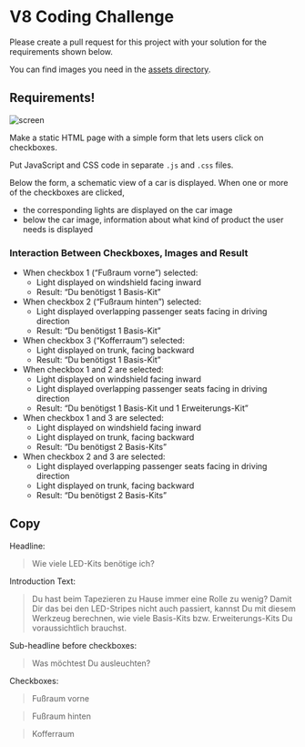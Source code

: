 # V8 Coding Challenge

Please create a pull request for this project with your solution for the requirements shown below.

You can find images you need in the [assets directory](/assets).

## Requirements!

![screen](screen.png)

Make a static HTML page with a simple form that lets users click on checkboxes.

Put JavaScript and CSS code in separate `.js` and `.css` files.

Below the form, a schematic view of a car is displayed. When one or more of the
checkboxes are clicked, 

* the corresponding lights are displayed on the car image
* below the car image, information about what kind of product the user needs is
  displayed

### Interaction Between Checkboxes, Images and Result

* When checkbox 1 (“Fußraum vorne”) selected: 
    * Light displayed on windshield facing inward
    * Result: “Du benötigst 1 Basis-Kit”
* When checkbox 2 (“Fußraum hinten”) selected: 
    * Light displayed overlapping passenger seats facing in driving direction
    * Result: “Du benötigst 1 Basis-Kit”
* When checkbox 3 (“Kofferraum”) selected: 
    * Light displayed on trunk, facing backward
    * Result: “Du benötigst 1 Basis-Kit”
* When checkbox 1 and 2 are selected:
    * Light displayed on windshield facing inward
    * Light displayed overlapping passenger seats facing in driving direction
    * Result: “Du benötigst 1 Basis-Kit und 1 Erweiterungs-Kit”
* When checkbox 1 and 3 are selected:
    * Light displayed on windshield facing inward
    * Light displayed on trunk, facing backward
    * Result: “Du benötigst 2 Basis-Kits”
* When checkbox 2 and 3 are selected:
    * Light displayed overlapping passenger seats facing in driving direction
    * Light displayed on trunk, facing backward
    * Result: “Du benötigst 2 Basis-Kits”
    


    


    


    



## Copy

Headline:
> Wie viele LED-Kits benötige ich?

Introduction Text:

> Du hast beim Tapezieren zu Hause immer eine Rolle zu wenig? Damit Dir das bei den LED-Stripes nicht auch passiert, kannst Du mit diesem Werkzeug berechnen, wie viele Basis-Kits bzw. Erweiterungs-Kits Du voraussichtlich brauchst.

Sub-headline before checkboxes:

> Was möchtest Du ausleuchten?

Checkboxes:

> Fußraum vorne

> Fußraum hinten
 
> Kofferraum

